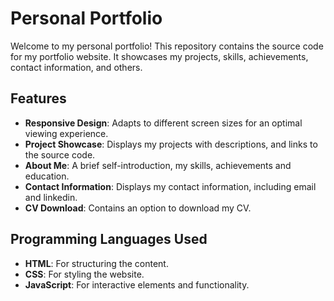 # Personal Portfolio

Welcome to my personal portfolio! This repository contains the source code for my portfolio website. It showcases my projects, skills, achievements, contact information, and others.


## Features

- **Responsive Design**: Adapts to different screen sizes for an optimal viewing experience.
- **Project Showcase**: Displays my projects with descriptions, and links to the source code.
- **About Me**: A brief self-introduction, my skills, achievements and education.
- **Contact Information**: Displays my contact information, including email and linkedin.
- **CV Download**: Contains an option to download my CV.


## Programming Languages Used

- **HTML**: For structuring the content.
- **CSS**: For styling the website.
- **JavaScript**: For interactive elements and functionality.
